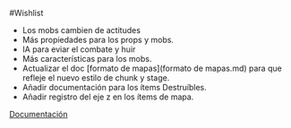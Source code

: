 #Wishlist
* Los mobs cambien de actitudes
* Más propiedades para los props y mobs.
* IA para eviar el combate y huir
* Más características para los mobs.
* Actualizar el doc [formato de mapas](formato de mapas.md) para que refleje el nuevo estilo de chunk y stage.
* Añadir documentación para los ítems Destruíbles.
* Añadir registro del eje z en los ítems de mapa.

[Documentación](main.md)